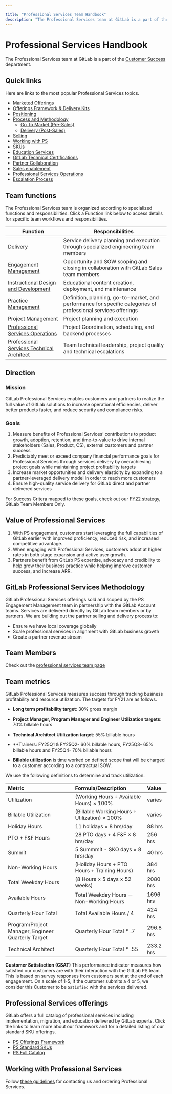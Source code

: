 ```yaml
---

title: "Professional Services Team Handbook"
description: "The Professional Services team at GitLab is a part of the Customer Success department helping customers achieve value faster."
---
```

# Professional Services Handbook


The Professional Services team at GitLab is a part of the [Customer Success](/handbook/customer-success/) department. 

## Quick links

Here are links to the most popular Professional Services topics.

* [Marketed Offerings](https://about.gitlab.com/services/)
* [Offerings Framework & Delivery Kits](framework/)
* [Positioning](positioning/)
* [Process and Methodology](processes/)
  * [Go To Market (Pre-Sales)](processes/pre-sales-methodology/)
  * [Delivery (Post-Sales)](processes/post-sales-methodology/)
* [Selling](selling/) 
* [Working with PS](working-with/)
* [SKUs](SKUs/)
* [Education Services](education-services/)
* [GitLab Technical Certifications](gitlab-technical-certifications/)
* [Partner Collaboration](partner-collaboration/)
* [Sales enablement](sales-enablement/)
* [Professional Services Operations](professional-services-operations/)
* [Escalation Process](/handbook/customer-success/csm/escalations/)







## Team functions

The Professional Services team is organized according to specialized functions and responsibilities. Click a Function link below to access details for specific team workflows and responsibilities.

| Function | Responsibilities |
|---|---|
| [Delivery](processes/pre-sales-methodology) | Service delivery planning and execution through specialized engineering team members |
| [Engagement Management](engagement-mgmt/) | Opportunity and SOW scoping and closing in collaboration with GitLab Sales team members |
| [Instructional Design and Development](instruct-dev/) | Educational content creation, deployment, and maintenance |
| [Practice Management](practice-mgmt/) | Definition, planning, go-to-market, and performance for specific categories of professional services offerings |
| [Project Management](project-mgmt/) | Project planning and execution |
| [Professional Services Operations](professional-services-operations/) | Project Coordination, scheduling, and backend processes |
| [Professional Services Technical Architect](technical-architect/) | Team technical leadership, project quality and technical escalations |

## Direction

### Mission

GitLab Professional Services enables customers and partners to realize the full value of GitLab solutions to increase operational efficiencies, deliver better products faster, and reduce security and compliance risks.

### Goals
1. Measure benefits of Professional Services’ contributions to product growth, adoption, retention, and time-to-value to drive internal stakeholders (Sales, Product, CS), external customers and partner success 
1. Predictably meet or exceed company financial performance goals for Professional Services through services delivery by overachieving project goals while maintaining project profitability targets
1. Increase market opportunities and delivery elasticity by expanding to a partner-leveraged delivery model in order to reach more customers
1. Ensure high-quality service delivery for GitLab direct and partner delivered services

For Success Critera mapped to these goals, check out our [FY22 strategy](https://docs.google.com/presentation/d/1jQ2gkhYzBrw46BYQGGpCYNI0POKdW08qD_MRAh6FIkI/edit#slide=id.gca6b4ba3df_3_1), GitLab Team Members Only.

## Value of Professional Services
1. With PS engagement, customers start leveraging the full capabilities of GitLab earlier with improved proficiency, reduced risk, and increased competitive advantage.
1. When engaging with Professional Services, customers adopt at higher rates in both stage expansion and active user growth. 
1. Partners benefit from GitLab PS expertise, advocacy and credibility to help grow their business practice while helping improve customer success, and increase ARR. 

## GitLab Professional Services Methodology

GitLab Professional Services offerings sold and scoped by the PS Engagement Management team in partnership with the GitLab Account teams. Services are delivered directly by GitLab team members or by partners. We are building out the partner selling and delivery process to: 

* Ensure we have local coverage globally
* Scale professional services in alignment with GitLab business growth
* Create a partner revenue stream

## Team Members
Check out the [professional services team page](/handbook/company/team/?department=professional-services)

## Team metrics

GitLab Professional Services measures success through tracking business profitability and resource utilization. The targets for FY21 are as follows.

* **Long term profitability target**: 30% gross margin
* **Project Manager, Program Manager and Engineer Utilization targets**: 70% billable hours
* **Technical Architect Utilization target**: 55% billable hours
* **Trainers: FY25Q1 & FY25Q2- 60% billable hours, FY25Q3- 65% billable hours and FY25Q4- 70% billable hours

* **Billable utilization** is time worked on defined scope that will be charged to a customer according to a contractual SOW. 

We use the following definitions to determine and track utilization.

| Metric | Formula/Description | Value |
| :--- | :--- | :--- |
| Utilization | (Working Hours ÷ Available Hours) × 100% | varies |
| Billable Utilization | (Billable Working Hours ÷ Utilization) × 100% | varies |
| Holiday Hours | 11 holidays × 8 hrs/day | 88 hrs |
| PTO + F&F Hours | 28 PTO days + 4 F&F × 8 hrs/day | 256 hrs |
| Summit | 5 Summmit - SKO days × 8 hrs/day | 40 hrs |
| Non-Working Hours | (Holiday Hours + PTO Hours + Training Hours) | 384 hrs |
| Total Weekday Hours | (8 Hours × 5 days × 52 weeks) | 2080 hrs |
| Available Hours | Total Weekday Hours － Non-Working Hours | 1696 hrs |
| Quarterly Hour Total | Total Available Hours / 4 | 424 hrs |
| Program/Project Manager, Engineer Quarterly Target | Quarterly  Hour Total * .7 | 296.8 hrs|
| Technical Architect | Quarterly  Hour Total * .55 | 233.2 hrs|

**Customer Satisfaction (CSAT)**
This performance indicator measures how satisfied our customers are with their interaction with the GitLab PS team. This is based on survey responses from customers sent at the end of each engagement.  On a scale of 1-5, if the customer submits a 4 or 5, we consider this Customer to be `Satisfied` with the services delivered. 

## Professional Services offerings

GitLab offers a full catalog of professional services including implementation, migration, and education delivered by GitLab experts. Click the links to learn more about our framework and for a detailed listing of our standard SKU offerings.

* [PS Offerings Framework](framework)
* [PS Standard SKUs](SKUs)
* [PS Full Catalog](/services/catalog/)

## Working with Professional Services

Follow [these guidelines](working-with) for contacting us and ordering Professional Services.

